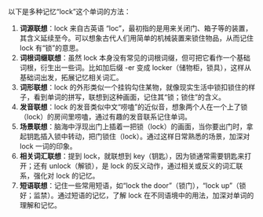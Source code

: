以下是多种记忆“lock”这个单词的方法：
1. **词源联想**：lock 来自古英语 “loc”，最初指的是用来关闭门、箱子等的装置，其含义延续至今。可以想象古代人们用简单的机械装置来锁住物品，从而记住 lock 有“锁”的意思。
2. **词根词缀联想**：虽然 lock 本身没有常见的词根词缀，但可把它看作一个基础词根，衍生出一些词。比如加后缀 -er 变成 locker（储物柜，锁具），这样从基础词出发，拓展记忆相关词汇。 
3. **词形联想**：lock 的外形类似一个挂钩勾住某物，就像现实生活中锁扣锁住的样子，看到单词的拼写，联想到这种画面，记住其“锁；锁住”的含义。
4. **发音联想**：lock 的发音类似中文“唠嗑”的近似音，想象两个人在一个上了锁（lock）的房间里唠嗑，通过有趣的发音联系记住单词。 
5. **场景联想**：脑海中浮现出门上插着一把锁（lock）的画面，当你要出门时，拿起钥匙插入锁中转动，把门锁住（lock）。通过这样日常熟悉的场景，加深对 lock 一词的印象。 
6. **相关词汇联想**：提到 lock，就联想到 key（钥匙），因为锁通常需要钥匙来打开；还有 unlock（解锁），是 lock 的反义动作，通过相关或反义的词汇联系，强化对 lock 的记忆。 
7. **短语联想**：记住一些常用短语，如“lock the door”（锁门），“lock up”（锁好；监禁）。通过短语的记忆，了解 lock 在不同语境中的用法，加深对单词的理解和记忆。 